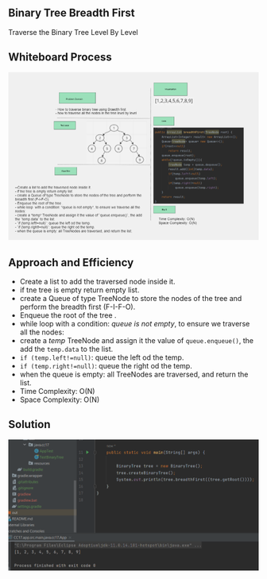 ## Binary Tree Breadth First
Traverse the Binary Tree Level By Level

## Whiteboard Process
![Whiteboard](../assets/CC17-Whiteboard.png)

## Approach and Efficiency
- Create a list to add the traversed node inside it.
- if tne tree is empty return empty list.
- create a Queue of type TreeNode to store the nodes of the tree and perform the breadth first (F-I-F-O).
- Enqueue the root of the tree .
- while loop  with a condition: *queue is not empty*, to ensure we traverse all the nodes:
- create a *temp* TreeNode and assign it the value of `queue.enqueue()`, the add the `temp.data` to the list.
- `if (temp.left!=null)`: queue the left od the temp.
- `if (temp.right!=null)`: queue the right od the temp.
- when the queue is empty: all TreeNodes are traversed, and return the list.
- Time Complexity: O(N)
- Space Complexity: O(N)
## Solution
![Solution](../assets/cc17-sol.png)